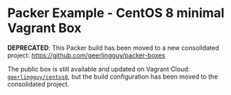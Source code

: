 # Packer Example - CentOS 8 minimal Vagrant Box

**DEPRECATED**: This Packer build has been moved to a new consolidated project: https://github.com/geerlingguy/packer-boxes

The public box is still available and updated on Vagrant Cloud: [`geerlingguy/centos8`](https://app.vagrantup.com/geerlingguy/boxes/centos8), but the build configuration has been moved to the consolidated project.